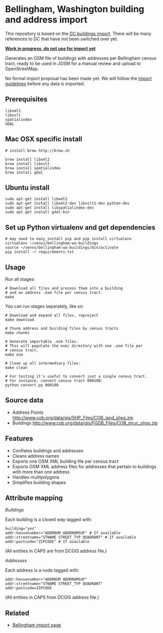 Bellingham, Washington building and address import
==============================

This repository is based on the [DC buildings import](https://github.com/osmlab/dcbuildings/). There will be many references to DC that have not been switched over yet.

**[Work in progress, do not use for import yet](https://github.com/almccon/bellingham-wa-buildings/issues)**

Generates an OSM file of buildings with addresses per Bellingham census tract, ready
to be used in JOSM for a manual review and upload to OpenStreetMap.

No formal import proposal has been made yet. We will follow the [import guidelines](http://wiki.openstreetmap.org/wiki/Import/Guidelines) before any data is imported.

## Prerequisites 

    libxml2 
    libxslt
    spatialindex
    GDAL  
   

## Mac OSX specific install 
  
    # install brew http://brew.sh

    brew install libxml2 
    brew install libxslt 
    brew install spatialindex 
    brew install gdal 

## Ubuntu install
    sudo apt-get install libxml2
    sudo apt-get install libxml2-dev libxslt1-dev python-dev
    sudo apt-get install libspatialindex-dev
    sudo apt-get install gdal-bin

## Set up Python virtualenv and get dependencies
    # may need to easy_install pip and pip install virtualenv 
    virtualenv ~/venvs/bellingham-wa-buildings
    source ~/venvs/bellingham-wa-buildings/bin/activate 
    pip install -r requirements.txt


## Usage

Run all stages:

    # Download all files and process them into a building
    # and an address .osm file per census tract.
    make

You can run stages separately, like so:

    # Download and expand all files, reproject
    make download

    # Chunk address and building files by census tracts
    make chunks

    # Generate importable .osm files.
    # This will populate the osm/ directory with one .osm file per
    # census tract.
    make osm

    # Clean up all intermediary files:
    make clean

    # For testing it's useful to convert just a single census tract.
    # For instance, convert census tract 000100:
    python convert.py 000100

## Source data

- Address Points http://www.cob.org/data/gis/SHP_Files/COB_land_shps.zip
- Buildings http://www.cob.org/data/gis/FGDB_Files/COB_struc_shps.zip

## Features

- Conflates buildings and addresses
- Cleans address names
- Exports one OSM XML building file per census tract
- Exports OSM XML address files for addresses that pertain to buildings with
  more than one address
- Handles multipolygons
- Simplifies building shapes

## Attribute mapping

*Buildings*

Each building is a closed way tagged with:

    building="yes"
    addr:housenumber="ADDRNUM ADDRNUMSUF" # If available
    addr:streetname="STNAME STREET_TYP QUADRANT" # If available
    addr:postcode="ZIPCODE" # If available

(All entities in CAPS are from DCGIS address file.)

*Addresses*

Each address is a node tagged with:

    addr:housenumber="ADDRNUM ADDRNUMSUF"
    addr:streetname="STNAME STREET_TYP QUADRANT"
    addr:postcode=ZIPCODE

(All entities in CAPS from DCGIS address file.)

## Related

- [Bellingham import page](http://wiki.openstreetmap.org/wiki/Bellingham,_Washington/GIS_imports)
